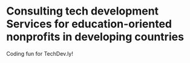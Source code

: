 # Consulting tech development Services for education-oriented nonprofits in developing countries
Coding fun for TechDev.ly!
